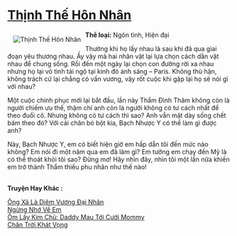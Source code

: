 <a href="https://utruyen.com/truyen/thinh-the-hon-nhan/18794/" title="Thịnh Thế Hôn Nhân"><h1>Thịnh Thế Hôn Nhân</h1></a><div style="display:table"><img align="right" style="float: left; padding: 10px;" src="https://utruyen.com/images/story/200x260/thinh-the-hon-nhan.jpg" alt="Thịnh Thế Hôn Nhân"><b>Thể loại:</b> Ngôn tình, Hiện đại<p></p>Thường khi họ lấy nhau là sau khi đã qua giai đoạn yêu thương nhau. Ấy vậy mà hai nhân vật lại lựa chọn cách dằn vặt  nhau để chung sống. Rồi đến một ngày lại chọn con đường rời xa nhau nhưng họ lại vô tình tái ngộ tại kinh đô ánh sáng – Paris. Không thù hận, không trách cứ lại chẳng có vấn vương, vậy rốt cuộc khi gặp lại họ sẽ nói gì với nhau?<p></p>Một cuộc chinh phục mới lại bắt đầu, lần này Thẩm Đình Thâm không còn là người chiếm ưu thế, thậm chí anh còn là người không có tư cách nhất để theo đuổi cô. Nhưng không có tư cách thì sao? Anh vẫn mặt dày sống chết bám theo đó? Với cái chân bó bột kia, Bạch Nhược Y có thể làm gì được anh?<p></p>Này, Bạch Nhược Y, em có biết hiện giờ em hấp dẫn tôi đến mức nào không? Em nói đi một năm qua em đã làm gì? Em tưởng em chạy đến Mỹ là có thể thoát khỏi tôi sao? Đừng mơ! Hãy nhìn đây, nhìn tôi một lần nữa khiến em trở thành Thẩm thiếu phu nhân như thế nào!</div><p><br><b>Truyện Hay Khác :</b></p><a href="https://utruyen.com/truyen/ong-xa-la-diem-vuong-dai-nhan/19150/" alt="Ông Xã Là Diêm Vương Đại Nhân">Ông Xã Là Diêm Vương Đại Nhân</a><br/><a href="https://github.com/quanluxury/ngontinhhot/tree/master/truyenhay/19149/" alt="Ngừng Nhớ Về Em">Ngừng Nhớ Về Em</a><br/><a href="https://truyenngontinhay.wordpress.com/2019/10/03/om-lay-kim-chu-daddy-mau-toi-cuoi-mommy/" alt="Ôm Lấy Kim Chủ: Daddy Mau Tới Cưới Mommy">Ôm Lấy Kim Chủ: Daddy Mau Tới Cưới Mommy</a><br/><a href="https://github.com/quanluxury/ngontinhhot/tree/master/truyenhay/20438/" alt="Chân Trời Khát Vọng">Chân Trời Khát Vọng</a><br/>